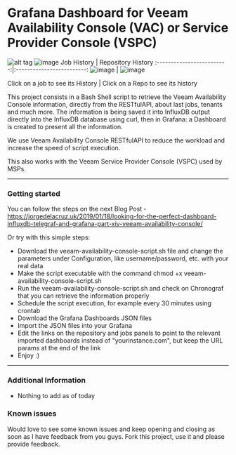Grafana Dashboard for Veeam Availability Console (VAC) or Service Provider Console (VSPC)
===================

![alt tag](https://jorgedelacruz.uk/wp-content/uploads/2019/01/veeam-vac-grafana-001.png)
![image](https://user-images.githubusercontent.com/36752644/197901132-b3d6315a-a4f0-4362-9dfc-0839a8ba0dee.png)
Job History             | Repository History
:-------------------------:|:-------------------------:
![image](https://user-images.githubusercontent.com/36752644/197901423-3da1a416-efca-4b5b-b171-0d2a91a3b48b.png) |  ![image](https://user-images.githubusercontent.com/36752644/197906116-386b5ecc-3579-4582-942e-22cf21b4acac.png)

Click on a job to see its History | Click on a Repo to see its history





This project consists in a Bash Shell script to retrieve the Veeam Availability Console information, directly from the RESTfulAPI, about last jobs, tenants and much more. The information is being saved it into InfluxDB output directly into the InfluxDB database using curl, then in Grafana: a Dashboard is created to present all the information.

We use Veeam Availability Console RESTfulAPI to reduce the workload and increase the speed of script execution.

This also works with the Veeam Service Provider Console (VSPC) used by MSPs. 

----------

### Getting started
You can follow the steps on the next Blog Post - https://jorgedelacruz.uk/2019/01/18/looking-for-the-perfect-dashboard-influxdb-telegraf-and-grafana-part-xiv-veeam-availability-console/

Or try with this simple steps:
* Download the veeam-availability-console-script.sh file and change the parameters under Configuration, like username/password, etc. with your real data
* Make the script executable with the command chmod +x veeam-availability-console-script.sh
* Run the veeam-availability-console-script.sh and check on Chronograf that you can retrieve the information properly
* Schedule the script execution, for example every 30 minutes using crontab
* Download the Grafana Dashboards JSON files 
* Import the JSON files into your Grafana
* Edit the links on the repository and jobs panels to point to the relevant imported dashboards instead of "yourinstance.com", but keep the URL params at the end of the link
* Enjoy :)

----------

### Additional Information
* Nothing to add as of today

### Known issues 
Would love to see some known issues and keep opening and closing as soon as I have feedback from you guys. Fork this project, use it and please provide feedback.
